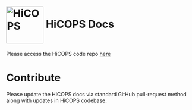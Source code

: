 # <img src="https://user-images.githubusercontent.com/14217455/97766105-66d7fd80-1aeb-11eb-9741-9938aec1b8d7.jpg" width="100" valign="middle" alt="HiCOPS"/> HiCOPS Docs
Please access the HiCOPS code repo [here](https://github.com/hicops/hicops)

# Contribute
Please update the HiCOPS docs via standard GitHub pull-request method along with updates in HiCOPS codebase.
